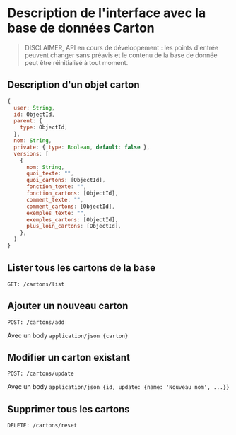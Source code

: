 # Description de l'interface avec la base de données Carton

> DISCLAIMER, API en cours de développement : les points d'entrée peuvent changer sans préavis et le contenu de la base de donnée peut être réinitialisé à tout moment.

## Description d'un objet carton

```javascript
{
  user: String,
  id: ObjectId,
  parent: {
    type: ObjectId,
  },
  nom: String,
  private: { type: Boolean, default: false },
  versions: [
    {
      nom: String,
      quoi_texte: "",
      quoi_cartons: [ObjectId],
      fonction_texte: "",
      fonction_cartons: [ObjectId],
      comment_texte: "",
      comment_cartons: [ObjectId],
      exemples_texte: "",
      exemples_cartons: [ObjectId],
      plus_loin_cartons: [ObjectId],
    },
  ]
}
```

## Lister tous les cartons de la base

`GET: /cartons/list`

## Ajouter un nouveau carton

`POST: /cartons/add`

Avec un body `application/json {carton}`

## Modifier un carton existant

`POST: /cartons/update`

Avec un body `application/json {id, update: {name: 'Nouveau nom', ...}}`

## Supprimer tous les cartons

`DELETE: /cartons/reset`

